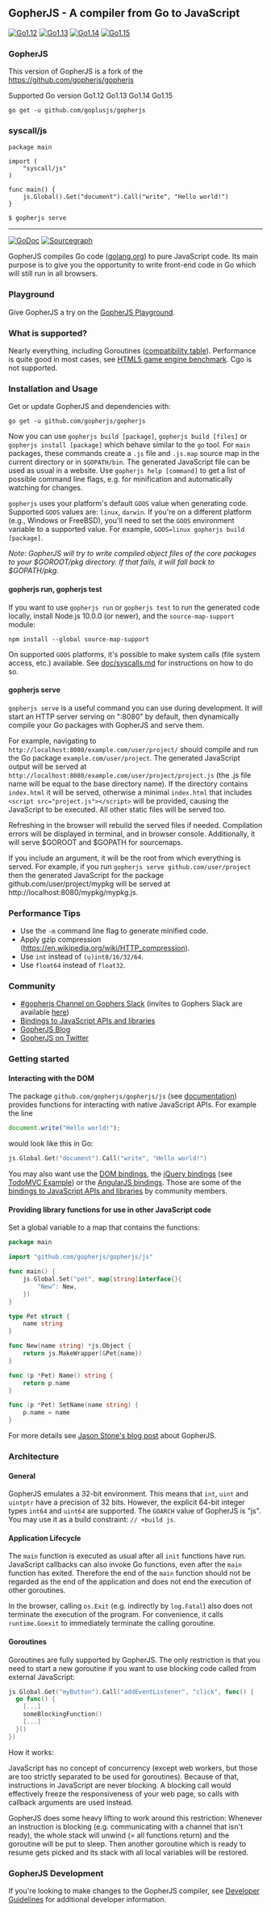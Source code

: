 GopherJS - A compiler from Go to JavaScript
-------------------------------------------
[![Go1.12](https://github.com/goplusjs/gopherjs/workflows/Go1.12/badge.svg)](https://github.com/goplusjs/gopherjs/actions?query=workflow%3AGo1.12)
[![Go1.13](https://github.com/goplusjs/gopherjs/workflows/Go1.13/badge.svg)](https://github.com/goplusjs/gopherjs/actions?query=workflow%3AGo1.13)
[![Go1.14](https://github.com/goplusjs/gopherjs/workflows/Go1.14/badge.svg)](https://github.com/goplusjs/gopherjs/actions?query=workflow%3AGo1.14)
[![Go1.15](https://github.com/goplusjs/gopherjs/workflows/Go1.15/badge.svg)](https://github.com/goplusjs/gopherjs/actions?query=workflow%3AGo1.15)

### GopherJS
This version of GopherJS is a fork of the <https://github.com/gopherjs/gopherjs>

Supported Go version
Go1.12 Go1.13 Go1.14 Go1.15

```
go get -u github.com/goplusjs/gopherjs
```


### syscall/js
```
package main

import (
	"syscall/js"
)

func main() {
	js.Global().Get("document").Call("write", "Hello world!")
}
```

```
$ gopherjs serve
```


***


[![GoDoc](https://godoc.org/github.com/gopherjs/gopherjs/js?status.svg)](https://godoc.org/github.com/gopherjs/gopherjs/js)
[![Sourcegraph](https://sourcegraph.com/github.com/gopherjs/gopherjs/-/badge.svg)](https://sourcegraph.com/github.com/gopherjs/gopherjs?badge)

GopherJS compiles Go code ([golang.org](https://golang.org/)) to pure JavaScript code. Its main purpose is to give you the opportunity to write front-end code in Go which will still run in all browsers.

### Playground
Give GopherJS a try on the [GopherJS Playground](http://gopherjs.github.io/playground/).

### What is supported?
Nearly everything, including Goroutines ([compatibility table](https://github.com/gopherjs/gopherjs/blob/master/doc/packages.md)). Performance is quite good in most cases, see [HTML5 game engine benchmark](https://ajhager.github.io/engi/demos/botmark.html). Cgo is not supported.

### Installation and Usage
Get or update GopherJS and dependencies with:

```
go get -u github.com/gopherjs/gopherjs
```

Now you can use `gopherjs build [package]`, `gopherjs build [files]` or `gopherjs install [package]` which behave similar to the `go` tool. For `main` packages, these commands create a `.js` file and `.js.map` source map in the current directory or in `$GOPATH/bin`. The generated JavaScript file can be used as usual in a website. Use `gopherjs help [command]` to get a list of possible command line flags, e.g. for minification and automatically watching for changes.

`gopherjs` uses your platform's default `GOOS` value when generating code. Supported `GOOS` values are: `linux`, `darwin`. If you're on a different platform (e.g., Windows or FreeBSD), you'll need to set the `GOOS` environment variable to a supported value. For example, `GOOS=linux gopherjs build [package]`.

*Note: GopherJS will try to write compiled object files of the core packages to your $GOROOT/pkg directory. If that fails, it will fall back to $GOPATH/pkg.*

#### gopherjs run, gopherjs test

If you want to use `gopherjs run` or `gopherjs test` to run the generated code locally, install Node.js 10.0.0 (or newer), and the `source-map-support` module:

```
npm install --global source-map-support
```

On supported `GOOS` platforms, it's possible to make system calls (file system access, etc.) available. See [doc/syscalls.md](https://github.com/gopherjs/gopherjs/blob/master/doc/syscalls.md) for instructions on how to do so.

#### gopherjs serve

`gopherjs serve` is a useful command you can use during development. It will start an HTTP server serving on ":8080" by default, then dynamically compile your Go packages with GopherJS and serve them.

For example, navigating to `http://localhost:8080/example.com/user/project/` should compile and run the Go package `example.com/user/project`. The generated JavaScript output will be served at `http://localhost:8080/example.com/user/project/project.js` (the .js file name will be equal to the base directory name). If the directory contains `index.html` it will be served, otherwise a minimal `index.html` that includes `<script src="project.js"></script>` will be provided, causing the JavaScript to be executed. All other static files will be served too.

Refreshing in the browser will rebuild the served files if needed. Compilation errors will be displayed in terminal, and in browser console. Additionally, it will serve $GOROOT and $GOPATH for sourcemaps.

If you include an argument, it will be the root from which everything is served. For example, if you run `gopherjs serve github.com/user/project` then the generated JavaScript for the package github.com/user/project/mypkg will be served at http://localhost:8080/mypkg/mypkg.js.

### Performance Tips

- Use the `-m` command line flag to generate minified code.
- Apply gzip compression (https://en.wikipedia.org/wiki/HTTP_compression).
- Use `int` instead of `(u)int8/16/32/64`.
- Use `float64` instead of `float32`.

### Community
- [#gopherjs Channel on Gophers Slack](https://gophers.slack.com/messages/gopherjs/) (invites to Gophers Slack are available [here](http://blog.gopheracademy.com/gophers-slack-community/#how-can-i-be-invited-to-join:2facdc921b2310f18cb851c36fa92369))
- [Bindings to JavaScript APIs and libraries](https://github.com/gopherjs/gopherjs/wiki/bindings)
- [GopherJS Blog](https://medium.com/gopherjs)
- [GopherJS on Twitter](https://twitter.com/GopherJS)

### Getting started

#### Interacting with the DOM
The package `github.com/gopherjs/gopherjs/js` (see [documentation](https://godoc.org/github.com/gopherjs/gopherjs/js)) provides functions for interacting with native JavaScript APIs. For example the line

```js
document.write("Hello world!");
```

would look like this in Go:

```go
js.Global.Get("document").Call("write", "Hello world!")
```

You may also want use the [DOM bindings](http://dominik.honnef.co/go/js/dom), the [jQuery bindings](https://github.com/gopherjs/jquery) (see [TodoMVC Example](https://github.com/gopherjs/todomvc)) or the [AngularJS bindings](https://github.com/wvell/go-angularjs). Those are some of the [bindings to JavaScript APIs and libraries](https://github.com/gopherjs/gopherjs/wiki/bindings) by community members.

#### Providing library functions for use in other JavaScript code
Set a global variable to a map that contains the functions:

```go
package main

import "github.com/gopherjs/gopherjs/js"

func main() {
	js.Global.Set("pet", map[string]interface{}{
		"New": New,
	})
}

type Pet struct {
	name string
}

func New(name string) *js.Object {
	return js.MakeWrapper(&Pet{name})
}

func (p *Pet) Name() string {
	return p.name
}

func (p *Pet) SetName(name string) {
	p.name = name
}
```

For more details see [Jason Stone's blog post](http://legacytotheedge.blogspot.de/2014/03/gopherjs-go-to-javascript-transpiler.html) about GopherJS.

### Architecture

#### General
GopherJS emulates a 32-bit environment. This means that `int`, `uint` and `uintptr` have a precision of 32 bits. However, the explicit 64-bit integer types `int64` and `uint64` are supported. The `GOARCH` value of GopherJS is "js". You may use it as a build constraint: `// +build js`.

#### Application Lifecycle

The `main` function is executed as usual after all `init` functions have run. JavaScript callbacks can also invoke Go functions, even after the `main` function has exited. Therefore the end of the `main` function should not be regarded as the end of the application and does not end the execution of other goroutines.

In the browser, calling `os.Exit` (e.g. indirectly by `log.Fatal`) also does not terminate the execution of the program. For convenience, it calls `runtime.Goexit` to immediately terminate the calling goroutine.

#### Goroutines
Goroutines are fully supported by GopherJS. The only restriction is that you need to start a new goroutine if you want to use blocking code called from external JavaScript:

```go
js.Global.Get("myButton").Call("addEventListener", "click", func() {
  go func() {
    [...]
    someBlockingFunction()
    [...]
  }()
})
```

How it works:

JavaScript has no concept of concurrency (except web workers, but those are too strictly separated to be used for goroutines). Because of that, instructions in JavaScript are never blocking. A blocking call would effectively freeze the responsiveness of your web page, so calls with callback arguments are used instead.

GopherJS does some heavy lifting to work around this restriction: Whenever an instruction is blocking (e.g. communicating with a channel that isn't ready), the whole stack will unwind (= all functions return) and the goroutine will be put to sleep. Then another goroutine which is ready to resume gets picked and its stack with all local variables will be restored.

### GopherJS Development
If you're looking to make changes to the GopherJS compiler, see [Developer Guidelines](https://github.com/gopherjs/gopherjs/wiki/Developer-Guidelines) for additional developer information.
